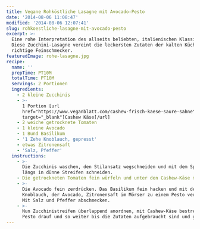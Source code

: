 ```yaml
---
title: Vegane Rohköstliche Lasagne mit Avocado-Pesto
date: '2014-08-06 11:08:47'
modified: '2014-08-06 12:07:41'
slug: rohkoestliche-lasagne-mit-avocado-pesto
excerpt: >-
  Eine rohe Interpretation des allseits beliebten, italienischen Klassikers!
  Diese Zucchini-Lasagne vereint die leckersten Zutaten der kalten Küche für
  richtige Feinschmecker.
featuredImage: rohe-lasagne.jpg
recipe:
  name: ''
  prepTime: PT10M
  totalTime: PT10M
  servings: 2 Portionen
  ingredients:
    - 2 kleine Zucchinis
    - >-
      1 Portion [url
      href="https://www.veganblatt.com/cashew-frisch-kaese-saure-sahne"
      target="_blank"]Cashew Käse[/url]
    - 2 weiche getrocknete Tomaten
    - 1 kleine Avocado
    - 1 Bund Basilikum
    - '1 Zehe Knoblauch, gepresst'
    - etwas Zitronensaft
    - 'Salz, Pfeffer'
  instructions:
    - >-
      Die Zucchinis waschen, den Stilansatz wegschneiden und mit dem Sparschäler
      längs in dünne Streifen schneiden.
    - Die getrockneten Tomaten fein würfeln und unter den Cashew-Käse mischen.
    - >-
      Die Avocado fein zerdrücken. Das Basilikum fein hacken und mit dem
      Knoblauch, der Avocado, Zitronensaft im Mörser zu einem Pesto verarbeiten.
      Mit Salz und Pfeffer abschmecken.
    - >-
      Nun Zucchinistreifen überlappend anordnen, mit Cashew-Käse bestreichen,
      Pesto drauf und so weiter bis die Zutaten aufgebraucht sind und genießen!
---
```


[<!-- Image removed (no copyright): rohkost-lasagne.jpg -->](https://www.veganblatt.com/i/rohkost-lasagne.jpg)
